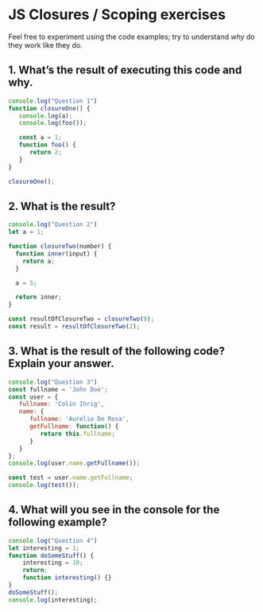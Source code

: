 # JS Closures / Scoping exercises

Feel free to experiment using the code examples; try to understand _why_ do they work like they do.

## 1. What’s the result of executing this code and why.

  ```js
  console.log("Question 1")
  function closureOne() {
     console.log(a);
     console.log(foo());

     const a = 1;
     function foo() {
        return 2;
     }
  }

  closureOne();
  ```

## 2. What is the result?

  ```js
  console.log("Question 2")
  let a = 1;

  function closureTwo(number) {
    function inner(input) {
      return a;
    }

    a = 5;

    return inner;
  }

  const resultOfClosureTwo = closureTwo(9);
  const result = resultOfClosureTwo(2);
  ```

## 3. What is the result of the following code? Explain your answer.

  ```js
  console.log("Question 3")
  const fullname = 'John Doe';
  const user = {
     fullname: 'Colin Ihrig',
     name: {
        fullname: 'Aurelio De Rosa',
        getFullname: function() {
           return this.fullname;
        }
     }
  };
  console.log(user.name.getFullname());

  const test = user.name.getFullname;
  console.log(test());
  ```

## 4. What will you see in the console for the following example?

  ```js
  console.log("Question 4")
  let interesting = 1; 
  function doSomeStuff() { 
      interesting = 10; 
      return; 
      function interesting() {} 
  } 
  doSomeStuff(); 
  console.log(interesting);
  ```
